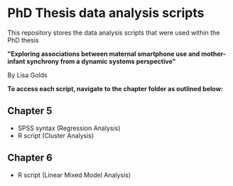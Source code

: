 # PhD Thesis data analysis scripts
This repository stores the data analysis scripts that were used within the PhD thesis 

**"Exploring associations between maternal smartphone use and mother-infant synchrony from a dynamic systems perspective"**

By Lisa Golds


**To access each script, navigate to the chapter folder as outlined below:**

## Chapter 5
* SPSS syntax (Regression Analysis)
* R script (Cluster Analysis)
  
## Chapter 6
* R script (Linear Mixed Model Analysis)
